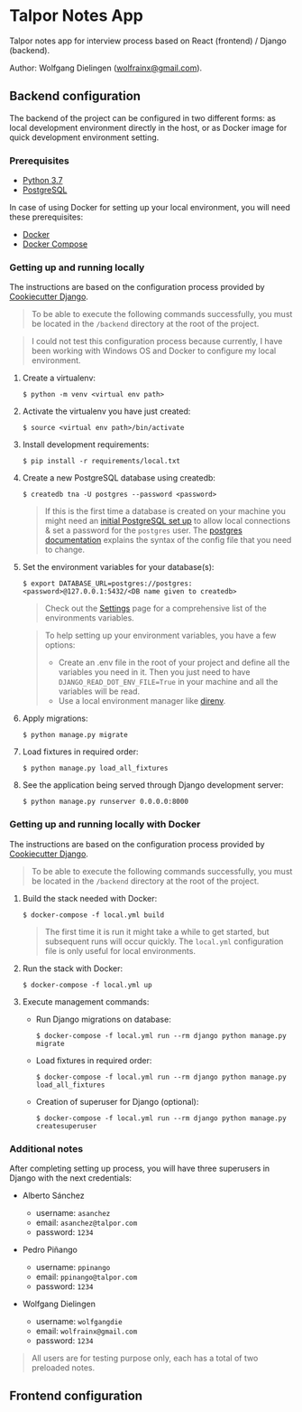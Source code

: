 # Talpor Notes App

Talpor notes app for interview process based on React (frontend) / Django (backend).

Author: Wolfgang Dielingen ([wolfrainx@gmail.com](mailto:wolfrainx@gmail.com)).

## Backend configuration

The backend of the project can be configured in two different forms: as local development environment directly in the host, or as Docker image for quick development environment setting.

### Prerequisites

- [Python 3.7](https://www.python.org/downloads/)
- [PostgreSQL](https://www.postgresql.org/download/)

In case of using Docker for setting up your local environment, you will need these prerequisites:

- [Docker](https://docs.docker.com/install/#supported-platforms)
- [Docker Compose](https://docs.docker.com/compose/install/)

### Getting up and running locally

The instructions are based on the configuration process provided by [Cookiecutter Django](https://cookiecutter-django.readthedocs.io/en/latest/developing-locally.html#setting-up-development-environment).

> To be able to execute the following commands successfully, you must be located in the `/backend` directory at the root of the project.

> I could not test this configuration process because currently, I have been working with Windows OS and Docker to configure my local environment.

1. Create a virtualenv:

   ```
   $ python -m venv <virtual env path>
   ```

2. Activate the virtualenv you have just created:

   ```
   $ source <virtual env path>/bin/activate
   ```

3. Install development requirements:

   ```
   $ pip install -r requirements/local.txt
   ```

4. Create a new PostgreSQL database using createdb:

   ```
   $ createdb tna -U postgres --password <password>
   ```

   > If this is the first time a database is created on your machine you might need an [initial PostgreSQL set up](http://suite.opengeo.org/docs/latest/dataadmin/pgGettingStarted/firstconnect.html) to allow local connections & set a password for the `postgres` user. The [postgres documentation](https://www.postgresql.org/docs/current/static/auth-pg-hba-conf.html) explains the syntax of the config file that you need to change.

5. Set the environment variables for your database(s):

   ```
   $ export DATABASE_URL=postgres://postgres:<password>@127.0.0.1:5432/<DB name given to createdb>
   ```

   > Check out the [Settings](https://cookiecutter-django.readthedocs.io/en/latest/settings.html#settings) page for a comprehensive list of the environments variables.

   > To help setting up your environment variables, you have a few options:
   >
   > - Create an .env file in the root of your project and define all the variables you need in it. Then you just need to have `DJANGO_READ_DOT_ENV_FILE=True` in your machine and all the variables will be read.
   > - Use a local environment manager like [direnv](https://direnv.net/).

6. Apply migrations:

   ```
   $ python manage.py migrate
   ```

7. Load fixtures in required order:

   ```
   $ python manage.py load_all_fixtures
   ```

8. See the application being served through Django development server:

   ```
   $ python manage.py runserver 0.0.0.0:8000
   ```

### Getting up and running locally with Docker

The instructions are based on the configuration process provided by [Cookiecutter Django](https://cookiecutter-django.readthedocs.io/en/latest/developing-locally-docker.html).

> To be able to execute the following commands successfully, you must be located in the `/backend` directory at the root of the project.

1. Build the stack needed with Docker:

   ```
   $ docker-compose -f local.yml build
   ```

   > The first time it is run it might take a while to get started, but subsequent runs will occur quickly. The `local.yml` configuration file is only useful for local environments.

2. Run the stack with Docker:

   ```
   $ docker-compose -f local.yml up
   ```

3. Execute management commands:

   - Run Django migrations on database:

     ```
     $ docker-compose -f local.yml run --rm django python manage.py migrate
     ```

   - Load fixtures in required order:

     ```
     $ docker-compose -f local.yml run --rm django python manage.py load_all_fixtures
     ```

   - Creation of superuser for Django (optional):
     ```
     $ docker-compose -f local.yml run --rm django python manage.py createsuperuser
     ```

### Additional notes

After completing setting up process, you will have three superusers in Django with the next credentials:

- Alberto Sánchez

  - username: `asanchez`
  - email: `asanchez@talpor.com`
  - password: `1234`

- Pedro Piñango

  - username: `ppinango`
  - email: `ppinango@talpor.com`
  - password: `1234`

- Wolfgang Dielingen
  - username: `wolfgangdie`
  - email: `wolfrainx@gmail.com`
  - password: `1234`

> All users are for testing purpose only, each has a total of two preloaded notes.

## Frontend configuration
